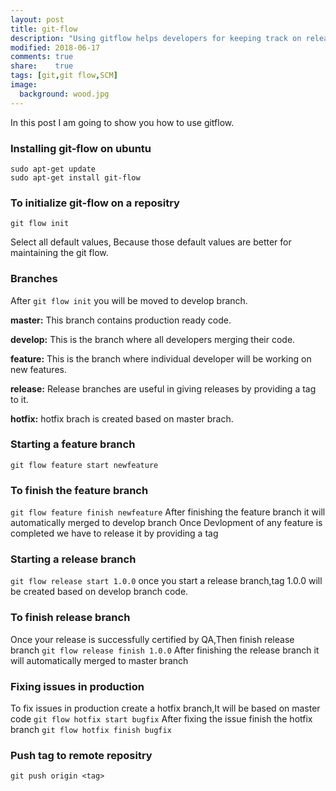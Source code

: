 ```yaml
---
layout: post
title: git-flow
description: "Using gitflow helps developers for keeping track on releases and features"
modified: 2018-06-17
comments: true
share:    true
tags: [git,git flow,SCM]
image:
  background: wood.jpg
---
```


In this post I am going to show you how to use gitflow.

### Installing git-flow on ubuntu
```unixo
sudo apt-get update
sudo apt-get install git-flow
```

### To initialize git-flow on a repositry
```unix
git flow init
```
Select all default values, Because those default values are better for maintaining the git flow.

### Branches

After ```git flow init``` you will be moved to develop branch. 

**master:** This branch contains production ready code.

**develop:** This is the branch where all developers merging their code.

**feature:** This is the branch where individual developer will be working on new features.

**release:** Release branches are useful in giving releases by providing a tag to it.

**hotfix:** hotfix brach is created based on master brach.

### Starting a feature branch

```git flow feature start newfeature```

### To finish the feature branch

```git flow feature finish newfeature```
After finishing the feature branch it will automatically merged to develop branch
Once Devlopment of any feature is completed we have to release it by providing a tag

### Starting a release branch

```git flow release start 1.0.0```
once you start a release branch,tag 1.0.0 will be created based on develop branch code.

### To finish release branch

Once your release is successfully certified by QA,Then finish release branch
```git flow release finish 1.0.0```
After finishing the release branch it will automatically merged to master branch

### Fixing issues in production

To fix issues in production create a hotfix branch,It will be based on master code ```git flow hotfix start bugfix```
After fixing the issue finish the hotfix branch ```git flow hotfix finish bugfix```

### Push tag to remote repositry

```git push origin <tag>```
